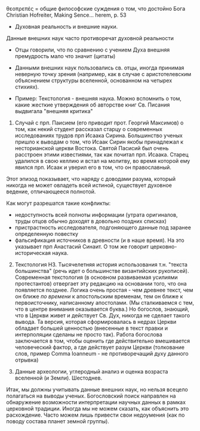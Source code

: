 θεοπρεπές = общие философские суждения о том, что достойно Бога 
Christian Hofreiter, Making Sence... herem, p. 53


* Духовная реальность и внешние науки.

Данные внешних наук часто противоречат духовной реальности

* Отцы говорили, что по сравнению с учением Духа внешняя премудрость мало что значит (цитаты)

* Данными внешних наук пользовались св. отцы, иногда принимая неверную точку зрения (например, как в случае с аристотелевским объяснением структуры вселенной, основанном на четырех стихиях).

* Пример: Текстология - внешняя наука. Можно вспомнить о том, какие жесткие утверждения об авторстве книг Св. Писания выдвигала "внешняя критика"

1. Случай с прп. Паисием (его приводит прот. Георгий Максимов) о том, как некий студент рассказал старцу о современных исследованиях трудов прп Исаака Сирина. Большинство ученых пришло к выводам о том, что Исаак Сирин якобы принадлежал к несторианской церкви Востока. Святой Пасисий был очень расстроен этими известиями, так как почитал прп. Исаака. Старец удалился в свою келлию и встал на молитву, во время которой ему явился прп. Исаак и уверил его в том, что он православный.

Этот эпизод показывает, что наряду с доводами разума, который никогда не может овладеть всей истиной, существует духовное ведение, отличающееся полнотой.

Как могут разрешатся такие конфликты:

* недоступность всей полноты информации (утрата оригиналов, труды отцов обычно доходят в довольно поздних списках)
* пристрастность исследователя, подгоняющего данные под заранее определенную повестку
* фальсификация источников в древности (и в наше время). На это указывает прп Анастасий Синаит. О том же говорит церковно-историческая наука.

2. Текстология НЗ. Тысячелетняя история использования т.н. "текста большинства" (речь идет о большинстве византийских рукописей). Современная текстология (в основном развиваемая усилиями протестантов) отвергает эту редакцию на основании того, что она появляется позднее. Логика очень простая - чем древнее текст, чем он ближе *по времени* к апостольским временам, тем он ближе к первоисточнику, написанному апостолами. (Мы сталкиваемся с тем, что в центре внимания оказывается буква.) Но богослов, знающий, что в Церкви живет и действует Св. Дух, никогда не сделает такого вывода. Та версия, которая сформировалась в недрах Церкви обладает большей ценностью (внесенные в текст правки и интерполяции сделаны не просто так). Работа богослова заключается в том, чтобы оценить где действительно вмешивается человеческий фактор, а где действует разум Церкви (толкование слов, пример Comma Ioanneum - не противоречащий духу данного отрывка)

3. Данные археологии, углеродный анализ и оценка возраста вселенной (и Земли). Шестоднев. 

Итак, мы должны учитывать данные внешних наук, но нельзя всецело полагаться на выводы ученых. Богословский поиск направлен на обнаружение возможности интерпретации научных данных в рамках церковной традиции. Иногда мы не можем сказать, как объяснить это расхождение. Часто можем лишь привести свои недоумения (как по поводу состава планет земной группы).


